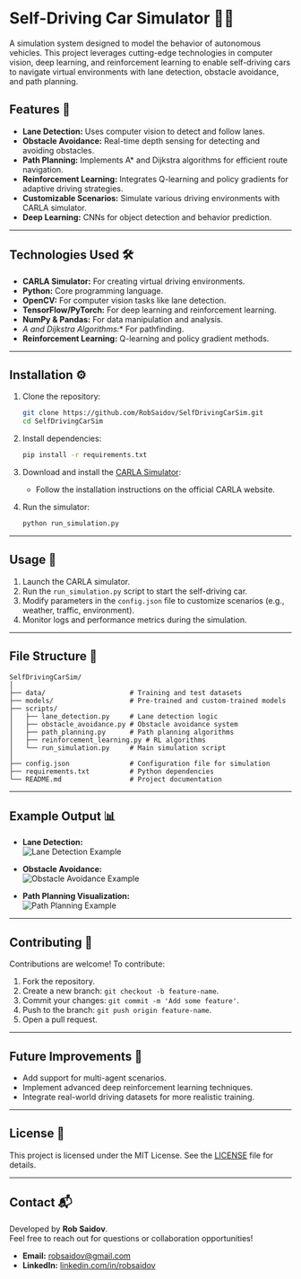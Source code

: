 # Self-Driving Car Simulator 🚗💨

A simulation system designed to model the behavior of autonomous vehicles. This project leverages cutting-edge technologies in computer vision, deep learning, and reinforcement learning to enable self-driving cars to navigate virtual environments with lane detection, obstacle avoidance, and path planning.

## Features 🌟

- **Lane Detection:** Uses computer vision to detect and follow lanes.
- **Obstacle Avoidance:** Real-time depth sensing for detecting and avoiding obstacles.
- **Path Planning:** Implements A* and Dijkstra algorithms for efficient route navigation.
- **Reinforcement Learning:** Integrates Q-learning and policy gradients for adaptive driving strategies.
- **Customizable Scenarios:** Simulate various driving environments with CARLA simulator.
- **Deep Learning:** CNNs for object detection and behavior prediction.

---

## Technologies Used 🛠️

- **CARLA Simulator:** For creating virtual driving environments.
- **Python:** Core programming language.
- **OpenCV:** For computer vision tasks like lane detection.
- **TensorFlow/PyTorch:** For deep learning and reinforcement learning.
- **NumPy & Pandas:** For data manipulation and analysis.
- **A* and Dijkstra Algorithms:** For pathfinding.
- **Reinforcement Learning:** Q-learning and policy gradient methods.

---

## Installation ⚙️

1. Clone the repository:
   ```bash
   git clone https://github.com/RobSaidov/SelfDrivingCarSim.git
   cd SelfDrivingCarSim
   ```

2. Install dependencies:
   ```bash
   pip install -r requirements.txt
   ```

3. Download and install the [CARLA Simulator](https://carla.org/):
   - Follow the installation instructions on the official CARLA website.

4. Run the simulator:
   ```bash
   python run_simulation.py
   ```

---

## Usage 🚀

1. Launch the CARLA simulator.
2. Run the `run_simulation.py` script to start the self-driving car.
3. Modify parameters in the `config.json` file to customize scenarios (e.g., weather, traffic, environment).
4. Monitor logs and performance metrics during the simulation.

---

## File Structure 📁

```
SelfDrivingCarSim/
│
├── data/                     # Training and test datasets
├── models/                   # Pre-trained and custom-trained models
├── scripts/
│   ├── lane_detection.py     # Lane detection logic
│   ├── obstacle_avoidance.py # Obstacle avoidance system
│   ├── path_planning.py      # Path planning algorithms
│   ├── reinforcement_learning.py # RL algorithms
│   └── run_simulation.py     # Main simulation script
│
├── config.json               # Configuration file for simulation
├── requirements.txt          # Python dependencies
└── README.md                 # Project documentation
```

---

## Example Output 📊

- **Lane Detection:**  
![Lane Detection Example](./assets/lane_detection_example.png)

- **Obstacle Avoidance:**  
![Obstacle Avoidance Example](./assets/obstacle_avoidance_example.png)

- **Path Planning Visualization:**  
![Path Planning Example](./assets/path_planning_example.png)

---

## Contributing 🤝

Contributions are welcome! To contribute:
1. Fork the repository.
2. Create a new branch: `git checkout -b feature-name`.
3. Commit your changes: `git commit -m 'Add some feature'`.
4. Push to the branch: `git push origin feature-name`.
5. Open a pull request.

---

## Future Improvements 🔮

- Add support for multi-agent scenarios.
- Implement advanced deep reinforcement learning techniques.
- Integrate real-world driving datasets for more realistic training.

---

## License 📜

This project is licensed under the MIT License. See the [LICENSE](./LICENSE) file for details.

---

## Contact 📬

Developed by **Rob Saidov**.  
Feel free to reach out for questions or collaboration opportunities!

- **Email:** [robsaidov@gmail.com](mailto:robsaidov@gmail.com)
- **LinkedIn:** [linkedin.com/in/robsaidov](https://linkedin.com/in/robsaidov)
